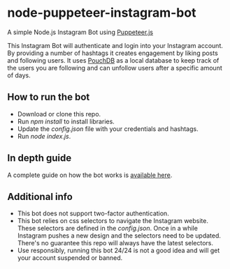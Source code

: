 # node-puppeteer-instagram-bot
A simple Node.js Instagram Bot using [Puppeteer.js](https://github.com/GoogleChrome/puppeteer)

This Instagram Bot will authenticate and login into your Instagram account. By providing a number of hashtags it creates engagement by liking posts and following users.
It uses [PouchDB](https://pouchdb.com/) as a local database to keep track of the users you are following and can unfollow users after a specific amount of days.

## How to run the bot
* Download or clone this repo.
* Run *npm install* to install libraries.
* Update the *config.json* file with your credentials and hashtags.
* Run *node index.js*.

## In depth guide
A complete guide on how the bot works is [available here](https://glamdevhero.com/2018/07/12/how-to-create-instagram-bot-node-puppeteer/).

## Additional info
* This bot does not support two-factor authentication.
* This bot relies on css selectors to navigate the Instagram website. These selectors are defined in the *config.json*. Once in a while Instagram pushes a new design and the selectors need to be updated. There's no guarantee this repo will always have the latest selectors.
* Use responsibly, running this bot 24/24 is not a good idea and will get your account suspended or banned.
 